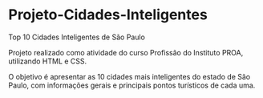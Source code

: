 # Projeto-Cidades-Inteligentes

Top 10 Cidades Inteligentes de São Paulo

Projeto realizado como atividade do curso Profissão do Instituto PROA, utilizando HTML e CSS.

O objetivo é apresentar as 10 cidades mais inteligentes do estado de São Paulo, com informações gerais e principais pontos turísticos de cada uma.
